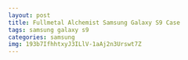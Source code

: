 ```yaml
---
layout: post
title: Fullmetal Alchemist Samsung Galaxy S9 Case
tags: samsung galaxy s9
categories: samsung
img: 193b7IfhhtxyJ3ILlV-1aAj2n3Urswt7Z
---
```

